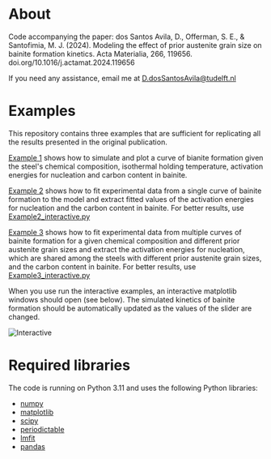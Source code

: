 # About
Code accompanying the paper:
dos Santos Avila, D., Offerman, S. E., & Santofimia, M. J. (2024).
Modeling the effect of prior austenite grain size on bainite formation kinetics.
Acta Materialia, 266, 119656.
doi.org/10.1016/j.actamat.2024.119656

If you need any assistance, email me at D.dosSantosAvila@tudelft.nl

# Examples
This repository contains three examples that are sufficient for replicating all the results presented in the original publication.

[Example 1](Example1.py) shows how to simulate and plot a curve of bianite formation given the steel's chemical composition, isothermal holding temperature, activation energies for nucleation and carbon content in bainite.

[Example 2](Example2.py) shows how to fit experimental data from a single curve of bainite formation to the model and extract fitted values of the activation energies for nucleation and the carbon content in bainite. For better results, use [Example2_interactive.py](Example2_interactive.py)

[Example 3](Example3.py) shows how to fit experimental data from multiple curves of bainite formation for a given chemical composition and different prior austenite grain sizes and extract the activation energies for nucleation, which are shared among the steels with different prior austenite grain sizes, and the carbon content in bainite. For better results, use [Example3_interactive.py](Example3_interactive.py)

When you use run the interactive examples, an interactive matplotlib windows should open (see below). The simulated kinetics of bainite formation should be automatically updated as the values of the slider are changed.

![Interactive](https://github.com/user-attachments/assets/2f892aa5-4a4f-4a3e-843a-99adbfe4e5f7)

# Required libraries
The code is running on Python 3.11 and uses the following Python libraries:

-   [numpy](https://numpy.org/)
-   [matplotlib](https://matplotlib.org/)
-   [scipy](https://scipy.org/)
-   [periodictable](https://periodictable.readthedocs.io/en/latest/)
-   [lmfit](https://lmfit.github.io/lmfit-py/)
-   [pandas](https://pandas.pydata.org/)
